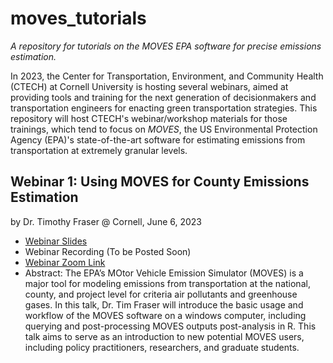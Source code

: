 # moves_tutorials
*A repository for tutorials on the MOVES EPA software for precise emissions estimation.*

In 2023, the Center for Transportation, Environment, and Community Health (CTECH) at Cornell University is hosting several webinars, aimed at providing tools and training for the next generation of decisionmakers and transportation engineers for enacting green transportation strategies. This repository will host CTECH's webinar/workshop materials for those trainings, which tend to focus on *MOVES*, the US Environmental Protection Agency (EPA)'s state-of-the-art software for estimating emissions from transportation at extremely granular levels.

## Webinar 1: Using MOVES for County Emissions Estimation
by Dr. Timothy Fraser @ Cornell, June 6, 2023
- [Webinar Slides](https://docs.google.com/presentation/d/1MXRQwDFVLDUy97fwjWb-eNOuxcO5JPxZdP0rwl7JgH0/edit?usp=sharing)
- Webinar Recording (To be Posted Soon)
- [Webinar Zoom Link](https://cornell.zoom.us/j/99285178485?pwd=ckJ1aGNqbUFEUnRtSFBXeGZQTS84QT09)
- Abstract: The EPA’s MOtor Vehicle Emission Simulator (MOVES) is a major tool for modeling emissions from transportation at the national, county, and project level for criteria air pollutants and greenhouse gases. In this talk, Dr. Tim Fraser will introduce the basic usage and workflow of the MOVES software on a windows computer, including querying and post-processing MOVES outputs post-analysis in R. This talk aims to serve as an introduction to new potential MOVES users, including policy practitioners, researchers, and graduate students.
